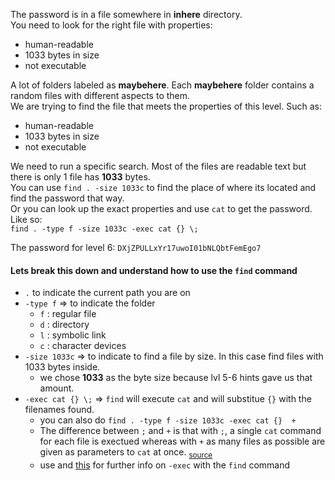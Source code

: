 The password is in a file somewhere in **inhere** directory.\
You need to look for the right file with properties:
- human-readable
- 1033 bytes in size
- not executable

A lot of folders labeled as **maybehere**.  Each **maybehere** folder contains a random files with different aspects to them.\
We are trying to find the file that meets the properties of this level.  Such as:
- human-readable
- 1033 bytes in size
- not executable

We need to run a specific search.  Most of the files are readable text but there is only  1 file has **1033** bytes.\
You can use `find . -size 1033c` to find the place of where its located and find the password that way.\
Or you can look up the exact properties and use `cat` to get the password. Like so:\
`find . -type f -size 1033c -exec cat {} \;`

The password for level 6:
`DXjZPULLxYr17uwoI01bNLQbtFemEgo7`

#### Lets break this down and understand how to use the `find` command 
- `.` to indicate the current path you are on
- `-type f` => to indicate the folder
    - `f` : regular file
    - `d` : directory
    - `l` : symbolic link
    - `c` : character devices
- `-size 1033c` => to indicate to find a file by size.  In this case find files with 1033 bytes inside.
    - we chose **1033** as the byte size because lvl 5-6 hints gave us that amount.
- `-exec cat {} \;`  => `find` will execute `cat` and will substitue `{}` with the filenames found. 
    - you can also do `find . -type f -size 1033c -exec cat {}  +`
    - The difference between `;` and `+` is that with `;`, a single `cat` command for each file is exectued whereas with `+` as many files as possible are given as parameters to `cat` at once. <sub>[source](https://unix.stackexchange.com/questions/12902/how-to-run-find-exec) </sub>
    - use  and [this](https://linuxaria.com/howto/linux-shell-how-to-use-the-exec-option-in-find-with-examples) for further info on `-exec` with the `find` command

